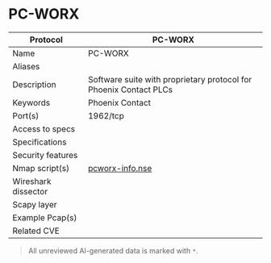 # PC-WORX

| Protocol | PC-WORX |
|---|---|
| Name | PC-WORX |
| Aliases |  |
| Description | Software suite with proprietary protocol for Phoenix Contact PLCs |
| Keywords | Phoenix Contact |
| Port(s) | 1962/tcp |
| Access to specs |  |
| Specifications |  |
| Security features |  |
| Nmap script(s) | [pcworx-info.nse](https://github.com/digitalbond/Redpoint/blob/master/pcworx-info.nse) |
| Wireshark dissector |  |
| Scapy layer |  |
| Example Pcap(s) |  |
| Related CVE |  |



> All unreviewed AI-generated data is marked with `*`.
